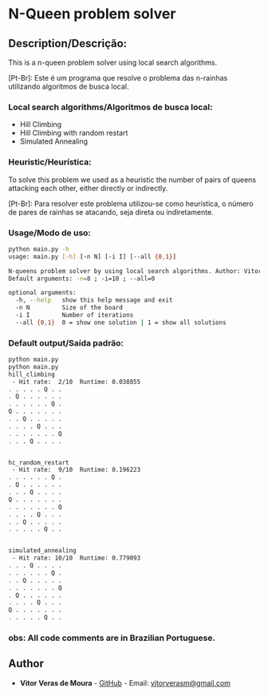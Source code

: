# N-Queen problem solver
## Description/Descrição:
This is a n-queen problem solver using local search algorithms.

[Pt-Br]:
Este é um programa que resolve o problema das n-rainhas utilizando algoritmos de busca local.

### Local search algorithms/Algoritmos de busca local:

- Hill Climbing
- Hill Climbing with random restart
- Simulated Annealing

### Heuristic/Heurística:

To solve this problem we used as a heuristic the number of pairs of queens attacking each other, either directly or indirectly.

[Pt-Br]:
Para resolver este problema utilizou-se como heurística, o número de pares de rainhas se atacando, seja direta ou indiretamente.

### Usage/Modo de uso:

```bash
python main.py -h
usage: main.py [-h] [-n N] [-i I] [--all {0,1}]

N-queens problem solver by using local search algorithms. Author: Vitor Veras.
Default arguments: -n=8 ; -i=10 ; --all=0

optional arguments:
  -h, --help   show this help message and exit
  -n N         Size of the board
  -i I         Number of iterations
  --all {0,1}  0 = show one solution | 1 = show all solutions
```
### Default output/Saída padrão:

```bash
python main.py
python main.py
hill_climbing
 - Hit rate:  2/10	Runtime: 0.038855
. . . . . Q . .
. Q . . . . . .
. . . . . . Q .
Q . . . . . . .
. . Q . . . . .
. . . . Q . . .
. . . . . . . Q
. . . Q . . . .


hc_random_restart
 - Hit rate:  9/10	Runtime: 0.196223
. . . . . . Q .
. Q . . . . . .
. . . Q . . . .
Q . . . . . . .
. . . . . . . Q
. . . . Q . . .
. . Q . . . . .
. . . . . Q . .


simulated_annealing
 - Hit rate: 10/10	Runtime: 0.779093
. . . Q . . . .
. . . . . . Q .
. . Q . . . . .
. . . . . . . Q
. Q . . . . . .
. . . . Q . . .
Q . . . . . . .
. . . . . Q . .


```
### obs: All code comments are in Brazilian Portuguese.

## Author

* **Vitor Veras de Moura** - [GitHub](https://github.com/vitor-veras) - Email: vitorverasm@gmail.com

